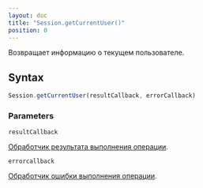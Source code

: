 ```yaml
---
layout: doc
title: "Session.getCurrentUser()"
position: 0
---
```


Возвращает информацию о текущем пользователе.

## Syntax

```js
Session.getCurrentUser(resultCallback, errorCallback)
```

### Parameters

`resultCallback`

[Обработчик результата выполнения операции](../../Script/).

`errorcallback`

[Обработчик ошибки выполнения операции](../../Script/).
